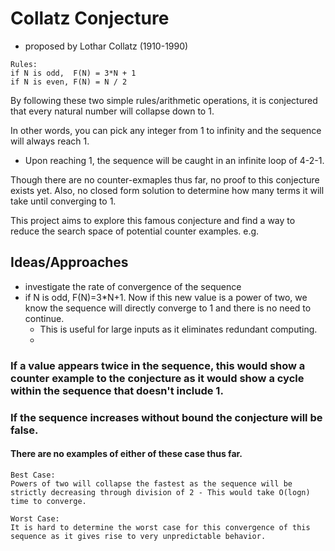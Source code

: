 # Collatz Conjecture #

- proposed by Lothar Collatz (1910-1990)
```
Rules: 
if N is odd,  F(N) = 3*N + 1
if N is even, F(N) = N / 2 
```

By following these two simple rules/arithmetic operations, it is conjectured that every natural number will collapse down to 1.

In other words, you can pick any integer from 1 to infinity and the sequence will always reach 1.
* Upon reaching 1, the sequence will be caught in an infinite loop of 4-2-1.

Though there are no counter-exmaples thus far, no proof to this conjecture exists yet.
Also, no closed form solution to determine how many terms it will take until converging to 1.

This project aims to explore this famous conjecture and find a way to reduce the search space of potential counter examples.
e.g. 

## Ideas/Approaches ##
* investigate the rate of convergence of the sequence
* if N is odd, F(N)=3*N+1. Now if this new value is a power of two, we know the sequence will directly converge to 1 and there is no need to continue.
  * This is useful for large inputs as it eliminates redundant computing.
  * 

### If a value appears twice in the sequence, this would show a counter example to the conjecture as it would show a cycle within the sequence that doesn't include 1. ###
### If the sequence increases without bound the conjecture will be false. ###
#### There are no examples of either of these case thus far. ####

```
Best Case:
Powers of two will collapse the fastest as the sequence will be strictly decreasing through division of 2 - This would take O(logn) time to converge.

Worst Case:
It is hard to determine the worst case for this convergence of this sequence as it gives rise to very unpredictable behavior.
```

